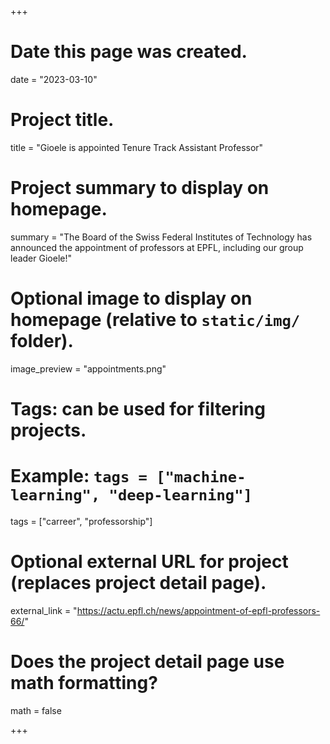 +++
# Date this page was created.
date = "2023-03-10"

# Project title.
title = "Gioele is appointed Tenure Track Assistant Professor"

# Project summary to display on homepage.
summary = "The Board of the Swiss Federal Institutes of Technology has announced the appointment of professors at EPFL, including our group leader Gioele!"

# Optional image to display on homepage (relative to `static/img/` folder).
image_preview = "appointments.png"

# Tags: can be used for filtering projects.
# Example: `tags = ["machine-learning", "deep-learning"]`
tags = ["carreer", "professorship"]

# Optional external URL for project (replaces project detail page).
external_link = "https://actu.epfl.ch/news/appointment-of-epfl-professors-66/"

# Does the project detail page use math formatting?
math = false

+++
